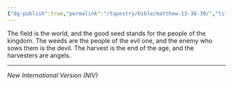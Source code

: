 ```yaml
---
{"dg-publish":true,"permalink":"/tapestry/bible/matthew-13-38-39/","title":"Matthew 13:38–39","hide":true,"tags":["bible","bible-verse"],"dgHomeLink":true,"dgShowLocalGraph":true,"dgEnableSearch":true}
---
```


The field is the world, and the good seed stands for the people of the kingdom. The weeds are the people of the evil one, and the enemy who sows them is the devil. The harvest is the end of the age, and the harvesters are angels.

---
*New International Version (NIV)*